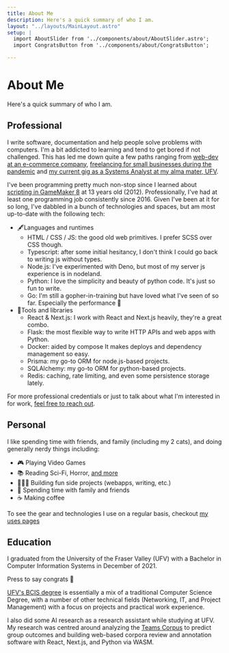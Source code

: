 ```yaml
---
title: About Me
description: Here's a quick summary of who I am.
layout: "../layouts/MainLayout.astro"
setup: |
  import AboutSlider from '../components/about/AboutSlider.astro';
  import CongratsButton from '../components/about/CongratsButton';

---
```

# About Me

Here's a quick summary of who I am.

<AboutSlider />

## Professional

I write software, documentation and help people solve problems with computers. I'm a bit addicted to learning and tend to get bored if not challenged. This has led me down quite a few paths ranging from [web-dev at an e-commerce company](https://www.vsslgear.com/en-ca), [freelancing for small businesses during the pandemic](https://tinybox.dev) and [my current gig as a Systems Analyst at my alma mater, UFV](https://mykal.codes/posts/new-job-at-ufv/).  

I've been programming pretty much non-stop since I learned about [scripting in GameMaker 8](https://manual.yoyogames.com/The_Asset_Editors/Scripts.htm) at 13 years old (2012). Professionally, I've had at least one programming job consistently since 2016. Given I've been at it for so long, I've dabbled in a bunch of technologies and spaces, but am most up-to-date with the following tech: 

* 🖋️Languages and runtimes
  * HTML / CSS / JS: the good old web primitives. I prefer SCSS over CSS though.
  * Typescript: after some initial hesitancy, I don't think I could go back to writing js without types.
  * Node.js: I've experimented with Deno, but most of my server js experience is in nodeland.  
  * Python: I love the simplicity and beauty of python code. It's just so fun to write.
  * Go: I'm still a gopher-in-training but have loved what I've seen of so far. Especially the performance 🚀
* 🔨Tools and libraries
  * React & Next.js: I work with React and Next.js heavily, they're a great combo. 
  * Flask: the most flexible way to write HTTP APIs and web apps with Python.
  * Docker: aided by compose It makes deploys and dependency management so easy.
  * Prisma: my go-to ORM for node.js-based projects.
  * SQLAlchemy: my go-to ORM for python-based projects.
  * Redis: caching, rate limiting, and even some persistence storage lately. 

For more professional credentials or just to talk about what I'm interested in for work, [feel free to reach out](https://mykal.codes/contact).

## Personal

I like spending time with friends, and family (including my 2 cats), and doing generally nerdy things including:

* 🎮 Playing Video Games
* 📚 Reading Sci-Fi, Horror, [and more](https://www.goodreads.com/user/show/141327631-mykal-machon)
* 👩🏻‍💻 Building fun side projects (webapps, writing, etc.)
* 🍻 Spending time with family and friends
* ☕ Making coffee

To see the gear and technologies I use on a regular basis, checkout [my uses pages](/uses/)

## Education

I graduated from the University of the Fraser Valley (UFV) with a Bachelor in Computer Information Systems in December of 2021.

<CongratsButton client:idle>Press to say congrats 🎉</CongratsButton>

[UFV's BCIS degree](https://www.ufv.ca/computing/) is essentially a mix of a traditional Computer Science Degree,
with a number of other technical fields (Networking, IT, and Project Management) with a focus on projects and
practical work experience.

I also did some AI research as a research assistant while studying at UFV. My research was centred around analyzing the [Teams Corpus](https://sites.google.com/site/teamentrainmentstudy/corpus?authuser=0) to predict group outcomes and building web-based corpora review and annotation software with React, Next.js, and Python via WASM. 